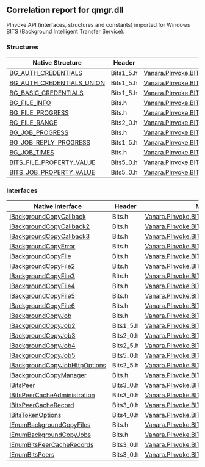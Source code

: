 ## Correlation report for qmgr.dll  
PInvoke API (interfaces, structures and constants) imported for Windows BITS (Background Intelligent Transfer Service).

### Structures  
Native Structure | Header | Managed Structure  
--- | --- | ---  
[BG_AUTH_CREDENTIALS](https://www.google.com/search?num=5&q=BG_AUTH_CREDENTIALS+site%3Adocs.microsoft.com) | Bits1_5.h | [Vanara.PInvoke.BITS.BG_AUTH_CREDENTIALS](https://github.com/dahall/Vanara/search?l=C%23&q=BG_AUTH_CREDENTIALS)  
[BG_AUTH_CREDENTIALS_UNION](https://www.google.com/search?num=5&q=BG_AUTH_CREDENTIALS_UNION+site%3Adocs.microsoft.com) | Bits1_5.h | [Vanara.PInvoke.BITS.BG_AUTH_CREDENTIALS.BG_AUTH_CREDENTIALS_UNION](https://github.com/dahall/Vanara/search?l=C%23&q=BG_AUTH_CREDENTIALS_UNION)  
[BG_BASIC_CREDENTIALS](https://www.google.com/search?num=5&q=BG_BASIC_CREDENTIALS+site%3Adocs.microsoft.com) | Bits1_5.h | [Vanara.PInvoke.BITS.BG_AUTH_CREDENTIALS.BG_AUTH_CREDENTIALS_UNION.BG_BASIC_CREDENTIALS](https://github.com/dahall/Vanara/search?l=C%23&q=BG_BASIC_CREDENTIALS)  
[BG_FILE_INFO](https://www.google.com/search?num=5&q=BG_FILE_INFO+site%3Adocs.microsoft.com) | Bits.h | [Vanara.PInvoke.BITS.BG_FILE_INFO](https://github.com/dahall/Vanara/search?l=C%23&q=BG_FILE_INFO)  
[BG_FILE_PROGRESS](https://www.google.com/search?num=5&q=BG_FILE_PROGRESS+site%3Adocs.microsoft.com) | Bits.h | [Vanara.PInvoke.BITS.BG_FILE_PROGRESS](https://github.com/dahall/Vanara/search?l=C%23&q=BG_FILE_PROGRESS)  
[BG_FILE_RANGE](https://www.google.com/search?num=5&q=BG_FILE_RANGE+site%3Adocs.microsoft.com) | Bits2_0.h | [Vanara.PInvoke.BITS.BG_FILE_RANGE](https://github.com/dahall/Vanara/search?l=C%23&q=BG_FILE_RANGE)  
[BG_JOB_PROGRESS](https://www.google.com/search?num=5&q=BG_JOB_PROGRESS+site%3Adocs.microsoft.com) | Bits.h | [Vanara.PInvoke.BITS.BG_JOB_PROGRESS](https://github.com/dahall/Vanara/search?l=C%23&q=BG_JOB_PROGRESS)  
[BG_JOB_REPLY_PROGRESS](https://www.google.com/search?num=5&q=BG_JOB_REPLY_PROGRESS+site%3Adocs.microsoft.com) | Bits1_5.h | [Vanara.PInvoke.BITS.BG_JOB_REPLY_PROGRESS](https://github.com/dahall/Vanara/search?l=C%23&q=BG_JOB_REPLY_PROGRESS)  
[BG_JOB_TIMES](https://www.google.com/search?num=5&q=BG_JOB_TIMES+site%3Adocs.microsoft.com) | Bits.h | [Vanara.PInvoke.BITS.BG_JOB_TIMES](https://github.com/dahall/Vanara/search?l=C%23&q=BG_JOB_TIMES)  
[BITS_FILE_PROPERTY_VALUE](https://www.google.com/search?num=5&q=BITS_FILE_PROPERTY_VALUE+site%3Adocs.microsoft.com) | Bits5_0.h | [Vanara.PInvoke.BITS.BITS_FILE_PROPERTY_VALUE](https://github.com/dahall/Vanara/search?l=C%23&q=BITS_FILE_PROPERTY_VALUE)  
[BITS_JOB_PROPERTY_VALUE](https://www.google.com/search?num=5&q=BITS_JOB_PROPERTY_VALUE+site%3Adocs.microsoft.com) | Bits5_0.h | [Vanara.PInvoke.BITS.BITS_JOB_PROPERTY_VALUE](https://github.com/dahall/Vanara/search?l=C%23&q=BITS_JOB_PROPERTY_VALUE)  
### Interfaces  
Native Interface | Header | Managed Interface  
--- | --- | ---  
[IBackgroundCopyCallback](https://www.google.com/search?num=5&q=IBackgroundCopyCallback+site%3Adocs.microsoft.com) | Bits.h | [Vanara.PInvoke.BITS.IBackgroundCopyCallback](https://github.com/dahall/Vanara/search?l=C%23&q=IBackgroundCopyCallback)  
[IBackgroundCopyCallback2](https://www.google.com/search?num=5&q=IBackgroundCopyCallback2+site%3Adocs.microsoft.com) | Bits.h | [Vanara.PInvoke.BITS.IBackgroundCopyCallback2](https://github.com/dahall/Vanara/search?l=C%23&q=IBackgroundCopyCallback2)  
[IBackgroundCopyCallback3](https://www.google.com/search?num=5&q=IBackgroundCopyCallback3+site%3Adocs.microsoft.com) | Bits.h | [Vanara.PInvoke.BITS.IBackgroundCopyCallback3](https://github.com/dahall/Vanara/search?l=C%23&q=IBackgroundCopyCallback3)  
[IBackgroundCopyError](https://www.google.com/search?num=5&q=IBackgroundCopyError+site%3Adocs.microsoft.com) | Bits.h | [Vanara.PInvoke.BITS.IBackgroundCopyError](https://github.com/dahall/Vanara/search?l=C%23&q=IBackgroundCopyError)  
[IBackgroundCopyFile](https://www.google.com/search?num=5&q=IBackgroundCopyFile+site%3Adocs.microsoft.com) | Bits.h | [Vanara.PInvoke.BITS.IBackgroundCopyFile](https://github.com/dahall/Vanara/search?l=C%23&q=IBackgroundCopyFile)  
[IBackgroundCopyFile2](https://www.google.com/search?num=5&q=IBackgroundCopyFile2+site%3Adocs.microsoft.com) | Bits.h | [Vanara.PInvoke.BITS.IBackgroundCopyFile2](https://github.com/dahall/Vanara/search?l=C%23&q=IBackgroundCopyFile2)  
[IBackgroundCopyFile3](https://www.google.com/search?num=5&q=IBackgroundCopyFile3+site%3Adocs.microsoft.com) | Bits.h | [Vanara.PInvoke.BITS.IBackgroundCopyFile3](https://github.com/dahall/Vanara/search?l=C%23&q=IBackgroundCopyFile3)  
[IBackgroundCopyFile4](https://www.google.com/search?num=5&q=IBackgroundCopyFile4+site%3Adocs.microsoft.com) | Bits.h | [Vanara.PInvoke.BITS.IBackgroundCopyFile4](https://github.com/dahall/Vanara/search?l=C%23&q=IBackgroundCopyFile4)  
[IBackgroundCopyFile5](https://www.google.com/search?num=5&q=IBackgroundCopyFile5+site%3Adocs.microsoft.com) | Bits.h | [Vanara.PInvoke.BITS.IBackgroundCopyFile5](https://github.com/dahall/Vanara/search?l=C%23&q=IBackgroundCopyFile5)  
[IBackgroundCopyFile6](https://www.google.com/search?num=5&q=IBackgroundCopyFile6+site%3Adocs.microsoft.com) | Bits.h | [Vanara.PInvoke.BITS.IBackgroundCopyFile6](https://github.com/dahall/Vanara/search?l=C%23&q=IBackgroundCopyFile6)  
[IBackgroundCopyJob](https://www.google.com/search?num=5&q=IBackgroundCopyJob+site%3Adocs.microsoft.com) | Bits.h | [Vanara.PInvoke.BITS.IBackgroundCopyJob](https://github.com/dahall/Vanara/search?l=C%23&q=IBackgroundCopyJob)  
[IBackgroundCopyJob2](https://www.google.com/search?num=5&q=IBackgroundCopyJob2+site%3Adocs.microsoft.com) | Bits1_5.h | [Vanara.PInvoke.BITS.IBackgroundCopyJob2](https://github.com/dahall/Vanara/search?l=C%23&q=IBackgroundCopyJob2)  
[IBackgroundCopyJob3](https://www.google.com/search?num=5&q=IBackgroundCopyJob3+site%3Adocs.microsoft.com) | Bits2_0.h | [Vanara.PInvoke.BITS.IBackgroundCopyJob3](https://github.com/dahall/Vanara/search?l=C%23&q=IBackgroundCopyJob3)  
[IBackgroundCopyJob4](https://www.google.com/search?num=5&q=IBackgroundCopyJob4+site%3Adocs.microsoft.com) | Bits2_5.h | [Vanara.PInvoke.BITS.IBackgroundCopyJob4](https://github.com/dahall/Vanara/search?l=C%23&q=IBackgroundCopyJob4)  
[IBackgroundCopyJob5](https://www.google.com/search?num=5&q=IBackgroundCopyJob5+site%3Adocs.microsoft.com) | Bits5_0.h | [Vanara.PInvoke.BITS.IBackgroundCopyJob5](https://github.com/dahall/Vanara/search?l=C%23&q=IBackgroundCopyJob5)  
[IBackgroundCopyJobHttpOptions](https://www.google.com/search?num=5&q=IBackgroundCopyJobHttpOptions+site%3Adocs.microsoft.com) | Bits2_5.h | [Vanara.PInvoke.BITS.IBackgroundCopyJobHttpOptions](https://github.com/dahall/Vanara/search?l=C%23&q=IBackgroundCopyJobHttpOptions)  
[IBackgroundCopyManager](https://www.google.com/search?num=5&q=IBackgroundCopyManager+site%3Adocs.microsoft.com) | Bits.h | [Vanara.PInvoke.BITS.IBackgroundCopyManager](https://github.com/dahall/Vanara/search?l=C%23&q=IBackgroundCopyManager)  
[IBitsPeer](https://www.google.com/search?num=5&q=IBitsPeer+site%3Adocs.microsoft.com) | Bits3_0.h | [Vanara.PInvoke.BITS.IBitsPeer](https://github.com/dahall/Vanara/search?l=C%23&q=IBitsPeer)  
[IBitsPeerCacheAdministration](https://www.google.com/search?num=5&q=IBitsPeerCacheAdministration+site%3Adocs.microsoft.com) | Bits3_0.h | [Vanara.PInvoke.BITS.IBitsPeerCacheAdministration](https://github.com/dahall/Vanara/search?l=C%23&q=IBitsPeerCacheAdministration)  
[IBitsPeerCacheRecord](https://www.google.com/search?num=5&q=IBitsPeerCacheRecord+site%3Adocs.microsoft.com) | Bits3_0.h | [Vanara.PInvoke.BITS.IBitsPeerCacheRecord](https://github.com/dahall/Vanara/search?l=C%23&q=IBitsPeerCacheRecord)  
[IBitsTokenOptions](https://www.google.com/search?num=5&q=IBitsTokenOptions+site%3Adocs.microsoft.com) | Bits4_0.h | [Vanara.PInvoke.BITS.IBitsTokenOptions](https://github.com/dahall/Vanara/search?l=C%23&q=IBitsTokenOptions)  
[IEnumBackgroundCopyFiles](https://www.google.com/search?num=5&q=IEnumBackgroundCopyFiles+site%3Adocs.microsoft.com) | Bits.h | [Vanara.PInvoke.BITS.IEnumBackgroundCopyFiles](https://github.com/dahall/Vanara/search?l=C%23&q=IEnumBackgroundCopyFiles)  
[IEnumBackgroundCopyJobs](https://www.google.com/search?num=5&q=IEnumBackgroundCopyJobs+site%3Adocs.microsoft.com) | Bits.h | [Vanara.PInvoke.BITS.IEnumBackgroundCopyJobs](https://github.com/dahall/Vanara/search?l=C%23&q=IEnumBackgroundCopyJobs)  
[IEnumBitsPeerCacheRecords](https://www.google.com/search?num=5&q=IEnumBitsPeerCacheRecords+site%3Adocs.microsoft.com) | Bits3_0.h | [Vanara.PInvoke.BITS.IEnumBitsPeerCacheRecords](https://github.com/dahall/Vanara/search?l=C%23&q=IEnumBitsPeerCacheRecords)  
[IEnumBitsPeers](https://www.google.com/search?num=5&q=IEnumBitsPeers+site%3Adocs.microsoft.com) | Bits3_0.h | [Vanara.PInvoke.BITS.IEnumBitsPeers](https://github.com/dahall/Vanara/search?l=C%23&q=IEnumBitsPeers)  

